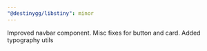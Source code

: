 ```yaml
---
"@destinygg/libstiny": minor
---
```


Improved navbar component. Misc fixes for button and card. Added typography utils
